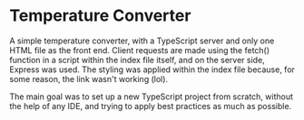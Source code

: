 # Temperature Converter

A simple temperature converter, with a TypeScript server and only one HTML file as the front end.
Client requests are made using the fetch() function in a script within the index file itself, and on the server side, Express was used. The styling was applied within the index file because, for some reason, the link wasn't working (lol).

The main goal was to set up a new TypeScript project from scratch, without the help of any IDE, and trying to apply best practices as much as possible.
